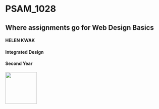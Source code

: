 # PSAM_1028
## Where assignments go for Web Design Basics

#### HELEN KWAK
#### Integrated Design
#### Second Year

<img src="https://media1.tenor.com/images/e98613a5e6dd5d3078249c9056a97e6b/tenor.gif?itemid=4819281" width="100">
